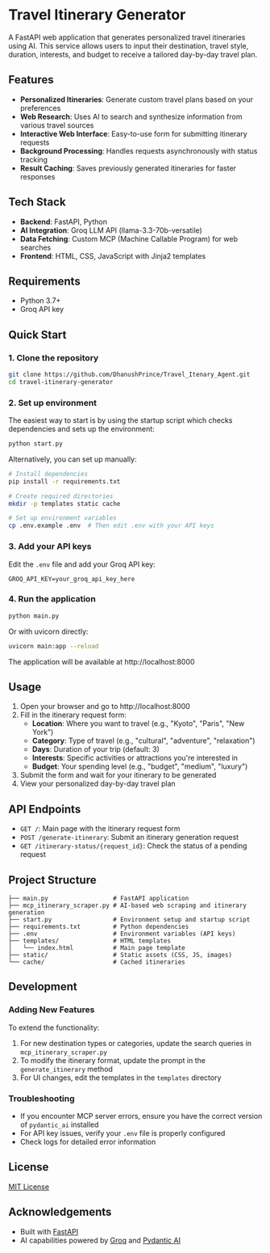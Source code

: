 # Travel Itinerary Generator

A FastAPI web application that generates personalized travel itineraries using AI. This service allows users to input their destination, travel style, duration, interests, and budget to receive a tailored day-by-day travel plan.

## Features

- **Personalized Itineraries**: Generate custom travel plans based on your preferences
- **Web Research**: Uses AI to search and synthesize information from various travel sources
- **Interactive Web Interface**: Easy-to-use form for submitting itinerary requests
- **Background Processing**: Handles requests asynchronously with status tracking
- **Result Caching**: Saves previously generated itineraries for faster responses

## Tech Stack

- **Backend**: FastAPI, Python
- **AI Integration**: Groq LLM API (llama-3.3-70b-versatile)
- **Data Fetching**: Custom MCP (Machine Callable Program) for web searches
- **Frontend**: HTML, CSS, JavaScript with Jinja2 templates

## Requirements

- Python 3.7+
- Groq API key

## Quick Start

### 1. Clone the repository

```bash
git clone https://github.com/DhanushPrince/Travel_Itenary_Agent.git
cd travel-itinerary-generator
```

### 2. Set up environment

The easiest way to start is by using the startup script which checks dependencies and sets up the environment:

```bash
python start.py
```

Alternatively, you can set up manually:

```bash
# Install dependencies
pip install -r requirements.txt

# Create required directories
mkdir -p templates static cache

# Set up environment variables
cp .env.example .env  # Then edit .env with your API keys
```

### 3. Add your API keys

Edit the `.env` file and add your Groq API key:

```
GROQ_API_KEY=your_groq_api_key_here
```

### 4. Run the application

```bash
python main.py
```

Or with uvicorn directly:

```bash
uvicorn main:app --reload
```

The application will be available at http://localhost:8000

## Usage

1. Open your browser and go to http://localhost:8000
2. Fill in the itinerary request form:
   - **Location**: Where you want to travel (e.g., "Kyoto", "Paris", "New York")
   - **Category**: Type of travel (e.g., "cultural", "adventure", "relaxation")
   - **Days**: Duration of your trip (default: 3)
   - **Interests**: Specific activities or attractions you're interested in
   - **Budget**: Your spending level (e.g., "budget", "medium", "luxury")
3. Submit the form and wait for your itinerary to be generated
4. View your personalized day-by-day travel plan

## API Endpoints

- `GET /`: Main page with the itinerary request form
- `POST /generate-itinerary`: Submit an itinerary generation request
- `GET /itinerary-status/{request_id}`: Check the status of a pending request

## Project Structure

```
├── main.py                  # FastAPI application
├── mcp_itinerary_scraper.py # AI-based web scraping and itinerary generation
├── start.py                 # Environment setup and startup script
├── requirements.txt         # Python dependencies
├── .env                     # Environment variables (API keys)
├── templates/               # HTML templates
│   └── index.html           # Main page template
├── static/                  # Static assets (CSS, JS, images)
└── cache/                   # Cached itineraries
```

## Development

### Adding New Features

To extend the functionality:

1. For new destination types or categories, update the search queries in `mcp_itinerary_scraper.py`
2. To modify the itinerary format, update the prompt in the `generate_itinerary` method
3. For UI changes, edit the templates in the `templates` directory

### Troubleshooting

- If you encounter MCP server errors, ensure you have the correct version of `pydantic_ai` installed
- For API key issues, verify your `.env` file is properly configured
- Check logs for detailed error information

## License

[MIT License](LICENSE)

## Acknowledgements

- Built with [FastAPI](https://fastapi.tiangolo.com/)
- AI capabilities powered by [Groq](https://groq.com/) and [Pydantic AI](https://github.com/pydantic/pydantic-ai)

